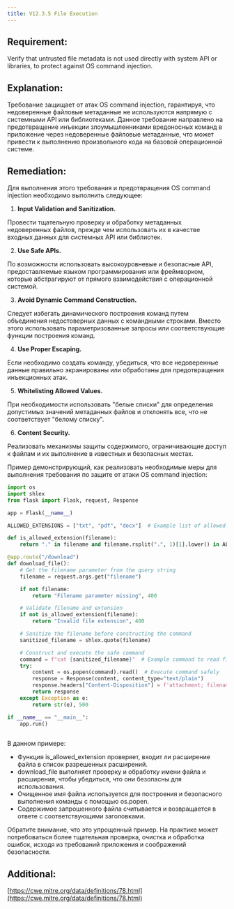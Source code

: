 ```yaml
---
title: V12.3.5 File Execution
---
```



## Requirement:

Verify that untrusted file metadata is not used directly with system API or libraries, to protect against OS command injection.


## Explanation:

Требование защищает от атак OS command injection, гарантируя, что недоверенные файловые метаданные не используются напрямую с системными API или библиотеками. Данное требование направлено на предотвращение инъекции злоумышленниками вредоносных команд в приложение через недоверенные файловые метаданные, что может привести к выполнению произвольного кода на базовой операционной системе.


## Remediation:

Для выполнения этого требования и предотвращения OS command injection необходимо выполнить следующее:

1. **Input Validation and Sanitization.**

Провести тщательную проверку и обработку метаданных недоверенных файлов, прежде чем использовать их в качестве входных данных для системных API или библиотек.

2. **Use Safe APIs.**

По возможности использовать высокоуровневые и безопасные API, предоставляемые языком программирования или фреймворком, которые абстрагируют от прямого взаимодействия с операционной системой.

3. **Avoid Dynamic Command Construction.**

Следует избегать динамического построения команд путем объединения недостоверных данных с командными строками. Вместо этого использовать параметризованные запросы или соответствующие функции построения команд.

4. **Use Proper Escaping.**

Если необходимо создать команду, убедиться, что все недоверенные данные правильно экранированы или обработаны для предотвращения инъекционных атак.

5. **Whitelisting Allowed Values.**

При необходимости использовать "белые списки" для определения допустимых значений метаданных файлов и отклонять все, что не соответствует "белому списку".

6. **Content Security.**

Реализовать механизмы защиты содержимого, ограничивающие доступ к файлам и их выполнение в известных и безопасных местах.


Пример демонстрирующий, как реализовать необходимые меры для выполнения требования по защите от атаки OS command injection:

```python
import os
import shlex
from flask import Flask, request, Response

app = Flask(__name__)

ALLOWED_EXTENSIONS = ["txt", "pdf", "docx"]  # Example list of allowed file extensions

def is_allowed_extension(filename):
    return "." in filename and filename.rsplit(".", 1)[1].lower() in ALLOWED_EXTENSIONS

@app.route("/download")
def download_file():
    # Get the filename parameter from the query string
    filename = request.args.get("filename")

    if not filename:
        return "Filename parameter missing", 400

    # Validate filename and extension
    if not is_allowed_extension(filename):
        return "Invalid file extension", 400

    # Sanitize the filename before constructing the command
    sanitized_filename = shlex.quote(filename)

    # Construct and execute the safe command
    command = f"cat {sanitized_filename}"  # Example command to read file content
    try:
        content = os.popen(command).read()  # Execute command safely
        response = Response(content, content_type="text/plain")
        response.headers["Content-Disposition"] = f'attachment; filename="{filename}"'
        return response
    except Exception as e:
        return str(e), 500

if __name__ == "__main__":
    app.run()
 
```

В данном примере:

- Функция is_allowed_extension проверяет, входит ли расширение файла в список разрешенных расширений.
- download_file выполняет проверку и обработку имени файла и расширения, чтобы убедиться, что они безопасны для использования.
- Очищенное имя файла используется для построения и безопасного выполнения команды с помощью os.popen.
- Содержимое запрошенного файла считывается и возвращается в ответе с соответствующими заголовками.


Обратите внимание, что это упрощенный пример. На практике может потребоваться более тщательная проверка, очистка и обработка ошибок, исходя из требований приложения и соображений безопасности.

## Additional:

[https://cwe.mitre.org/data/definitions/78.html](https://cwe.mitre.org/data/definitions/78.html)




